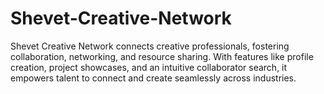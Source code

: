 # Shevet-Creative-Network
Shevet Creative Network connects creative professionals, fostering collaboration, networking, and resource sharing. With features like profile creation, project showcases, and an intuitive collaborator search, it empowers talent to connect and create seamlessly across industries.
